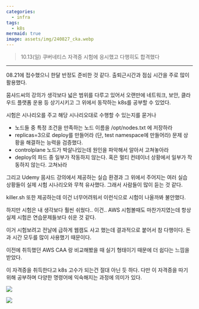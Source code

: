 ```yaml
---
categories:
  - infra
tags:
  - k8s
mermaid: true
image: assets/img/240827_cka.webp
---
```

> 10.13(일) 쿠버네티스 자격증 시험에 응시했고 다행히도 합격했다
---

08.21에 접수했으니 한달 반정도 준비한 것 같다. 출퇴근시간과 점심 시간을 주로 많이 활용했다.

뭄샤드씨의 강의가 생각보다 넓은 범위를 다루고 있어서 오랜만에 네트워크, 보안, 클라우드 플랫폼 운용 등 상기시키고 그 위에서 동작하는 k8s를 공부할 수 있었다.

시험은 시나리오를 주고 해당 시나리오대로 수행할 수 있는지를 묻거나
- 노드들 중 특정 조건을 만족하는 노드 이름을 /opt/nodes.txt 에 저장하라
- replicas=3으로 deploy를 만들어라 (단, test namespace에 만들어라)
문제 상황을 해결하는 능력을 검증했다.
- controlplane 노드가 박살나있는데 원인을 파악해서 알아서 고쳐놓아라
- deploy의 파드 중 일부가 작동하지 않는다. 혹은 멀티 컨테이너 상황에서 일부가 작동하지 않는다. 고쳐놔라

그리고 Udemy 뭄샤드 강의에서 제공하는 실습 환경과 그 위에서 주어지는 여러 실습 상황들이 실제 시험 시나리오와 무척 유사했다. 그래서 사람들이 많이 듣는 것 같다. 

killer.sh 또한 제공하는데 이건 너무어려워서 이런식으로 시험이 나올까봐 불안했다.

하지만 시험은 내 생각보다 훨씬 쉬웠다.. 이건.. AWS 시험볼때도 마찬가지였는데 항상 실제 시험은 연습문제들보다 쉬운 것 같다.

이거 시험보려고 전날에 급하게 웹캠도 사고 했는데 결과적으로 붙어서 참 다행이다. 돈과 시간 모두를 많이 사용했기 때문이다.

이전에 취득했던 AWS CAA 랑 비교해봤을 때 실기 형태이기 때문에 더 쉽다는 느낌을 받았다.

이 자격증을 취득한다고 k8s 고수가 되는건 절대 아닌 듯 하다. 다만 이 자격증을 따기 위해 공부하며 다양한 명령어에 익숙해지는 과정에 의미가 있다.

![](https://i.imgur.com/Pkowrqy.png)

![](https://i.imgur.com/sme7vzv.png)
